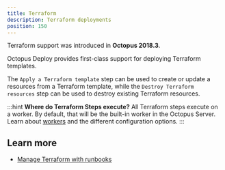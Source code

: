 ```yaml
---
title: Terraform
description: Terraform deployments
position: 150
---
```

Terraform support was introduced in **Octopus 2018.3**.

Octopus Deploy provides first-class support for deploying Terraform templates.

The `Apply a Terraform template` step can be used to create or update a resources from a Terraform template, while the `Destroy Terraform resources` step can be used to destroy existing Terraform resources.

:::hint
**Where do Terraform Steps execute?**
All Terraform steps execute on a worker.  By default, that will be the built-in worker in the Octopus Server. Learn about [workers](/docs/infrastructure/workers/index.md) and the different configuration options.
:::

## Learn more

- [Manage Terraform with runbooks](/docs/runbooks/runbook-examples/terraform/index.md)